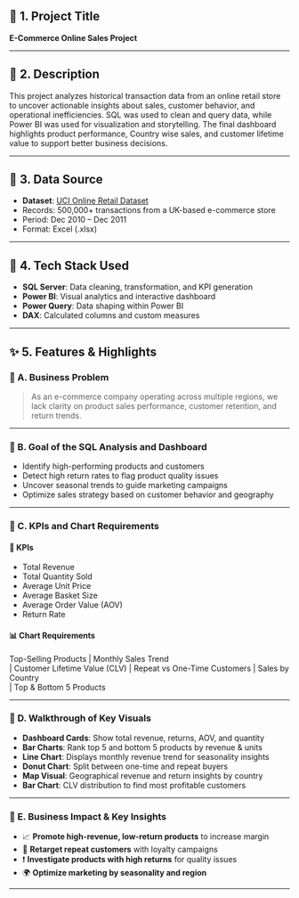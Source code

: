 ## 📌 1. Project Title  
**E-Commerce Online Sales Project**

---

## 📝 2. Description  
This project analyzes historical transaction data from an online retail store to uncover actionable insights about sales, customer behavior, and operational inefficiencies. SQL was used to clean and query data, while Power BI was used for visualization and storytelling. The final dashboard highlights product performance, Country wise sales, and customer lifetime value to support better business decisions.

---

## 📂 3. Data Source  
- **Dataset**: [UCI Online Retail Dataset](https://archive.ics.uci.edu/ml/datasets/online+retail)
- Records: 500,000+ transactions from a UK-based e-commerce store  
- Period: Dec 2010 – Dec 2011  
- Format: Excel (.xlsx)

---

## 🧰 4. Tech Stack Used  
- **SQL Server**: Data cleaning, transformation, and KPI generation  
- **Power BI**: Visual analytics and interactive dashboard  
- **Power Query**: Data shaping within Power BI  
- **DAX**: Calculated columns and custom measures  

---

## ✨ 5. Features & Highlights  

### 🔹 A. Business Problem  
> As an e-commerce company operating across multiple regions, we lack clarity on product sales performance, customer retention, and return trends. 

---

### 🔹 B. Goal of the SQL Analysis and Dashboard  
- Identify high-performing products and customers  
- Detect high return rates to flag product quality issues  
- Uncover seasonal trends to guide marketing campaigns  
- Optimize sales strategy based on customer behavior and geography  

---

### 🔹 C. KPIs and Chart Requirements  

#### 🧮 KPIs  
- Total Revenue 
- Total Quantity Sold  
- Average Unit Price
- Average Basket Size
- Average Order Value (AOV)
- Return Rate 

#### 📊 Chart Requirements  
 Top-Selling Products 
| Monthly Sales Trend    
| Customer Lifetime Value (CLV) 
| Repeat vs One-Time Customers 
| Sales by Country          
| Top & Bottom 5 Products 

---

### 🔹 D. Walkthrough of Key Visuals  

- **Dashboard Cards**: Show total revenue, returns, AOV, and quantity  
- **Bar Charts**: Rank top 5 and bottom 5 products by revenue & units  
- **Line Chart**: Displays monthly revenue trend for seasonality insights  
- **Donut Chart**: Split between one-time and repeat buyers  
- **Map Visual**: Geographical revenue and return insights by country  
- **Bar Chart**: CLV distribution to find most profitable customers  

---

### 🔹 E. Business Impact & Key Insights  

- 📈 **Promote high-revenue, low-return products** to increase margin  
- 🔁 **Retarget repeat customers** with loyalty campaigns  
- ❗ **Investigate products with high returns** for quality issues  
- 🌍 **Optimize marketing by seasonality and region**

---


